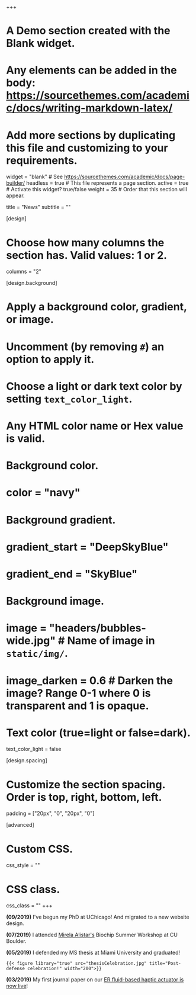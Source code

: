 +++
# A Demo section created with the Blank widget.
# Any elements can be added in the body: https://sourcethemes.com/academic/docs/writing-markdown-latex/
# Add more sections by duplicating this file and customizing to your requirements.

widget = "blank"  # See https://sourcethemes.com/academic/docs/page-builder/
headless = true  # This file represents a page section.
active = true  # Activate this widget? true/false
weight = 35  # Order that this section will appear.

title = "News"
subtitle = ""

[design]

  # Choose how many columns the section has. Valid values: 1 or 2.
  columns = "2"

[design.background]

  # Apply a background color, gradient, or image.
  #   Uncomment (by removing `#`) an option to apply it.
  #   Choose a light or dark text color by setting `text_color_light`.
  #   Any HTML color name or Hex value is valid.

  # Background color.
  # color = "navy"

  # Background gradient.
  # gradient_start = "DeepSkyBlue"
  # gradient_end = "SkyBlue"

  # Background image.
  # image = "headers/bubbles-wide.jpg"  # Name of image in `static/img/`.
  # image_darken = 0.6  # Darken the image? Range 0-1 where 0 is transparent and 1 is opaque.

  # Text color (true=light or false=dark).
  text_color_light = false

[design.spacing]
  # Customize the section spacing. Order is top, right, bottom, left.
  padding = ["20px", "0", "20px", "0"]

[advanced]
 # Custom CSS. 
 css_style = ""

 # CSS class.
 css_class = ""
+++

**(09/2019)** I've begun my PhD at UChicago! And migrated to a new website design.

**(07/2019)** I attended [Mirela Alistar's](personallab.org) Biochip Summer Workshop at CU Boulder.

**(05/2019)** I defended my MS thesis at Miami University and graduated!

```
{{< figure library="true" src="thesisCelebration.jpg" title="Post-defense celebration!" width="200">}}
```

**(03/2019)** My first journal paper on our [ER fluid-based haptic actuator is now live]([**https://journals.sagepub.com/doi/10.1177/1045389X19836172**](https://journals.sagepub.com/doi/10.1177/1045389X19836172))!

